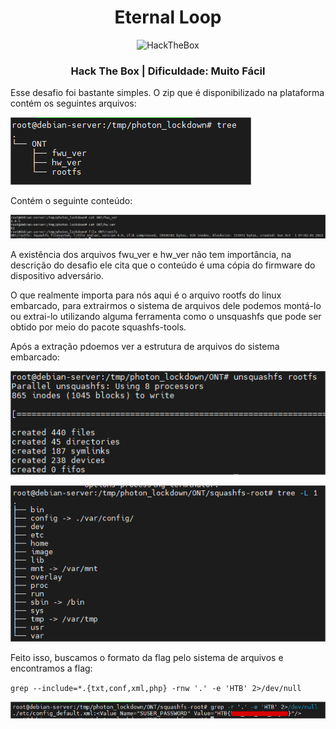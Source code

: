 <h1 align="center">Eternal Loop</h1>
<p align="center">
<img src="https://avatars.githubusercontent.com/u/31746234?s=200&v=4" alt="HackTheBox"/> 
</p>
<h3 align="center">Hack The Box | Dificuldade: Muito Fácil</h3>
<p> Esse desafio foi bastante simples. O zip que é disponibilizado na plataforma contém os seguintes arquivos:</p>

![alt text](/resources/image.png)
<p> Contém o seguinte conteúdo:</p>

![alt text](/resources/image2.png)

<p> A existência dos arquivos fwu_ver e hw_ver não tem importância, na descrição do desafio ele cita que o conteúdo é uma cópia do firmware do dispositivo adversário.</p>
<p> O que realmente importa para nós aqui é o arquivo rootfs do linux embarcado, para extrairmos o sistema de arquivos dele podemos montá-lo ou extrai-lo utilizando alguma ferramenta como o unsquashfs que pode ser obtido por meio do pacote squashfs-tools.</p>
<p> Após a extração pdoemos ver a estrutura de arquivos do sistema embarcado:</p>

![alt text](/resources/image3.png)

![alt text](/resources/image4.png)

<p> Feito isso, buscamos o formato da flag pelo sistema de arquivos e encontramos a flag: </p>

`grep --include=*.{txt,conf,xml,php} -rnw '.' -e 'HTB' 2>/dev/null`

![alt text](/resources/image5.png)